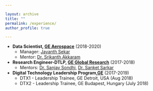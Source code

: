 ```yaml
---

layout: archive
title: ""
permalink: /experience/
author_profile: true

---
```


* **Data Scientist, [GE Aerospace](https://www.geaerospace.com/)** (2018-2020)
    * Manager: [Jayanth Sekar](https://www.linkedin.com/in/jayanth-sekar-9b9285a/?originalSubdomain=in)
    * Mentor: [Dr. Srikanth Akkaram](https://www.linkedin.com/in/srikanth-a-b15913c/)
* **Research Engineer-DTLP, [GE Global Research](https://www.ge.com/news/reports/tag/ge%20global%20research)** (2017-2018)
    * Mentors: [Dr. Sanjay Sondhi](https://www.linkedin.com/in/sanjay-sondhi/), [Dr. Sanket Sarkar](https://www.linkedin.com/in/sanket-sarkar-5a43a646/)
* **Digital Technology Leadership Program,[GE](https://careers.geaerospace.com/global/en/digital-technology-leadership-program)** (2017-2019)
    * DTX1 - Leadership Trainee, GE Detroit, USA (Aug 2018)
    * DTX2 - Leadership Trainee, GE Budapest, Hungary (July 2018)
